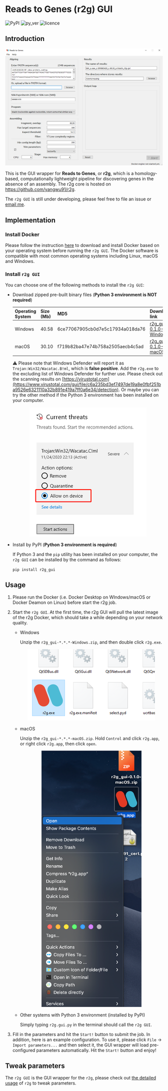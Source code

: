 # Reads to Genes (r2g) GUI 

![PyPI](https://img.shields.io/pypi/v/r2g_gui?logo=pypi&style=plastic) ![py_ver](https://img.shields.io/pypi/pyversions/r2g_gui?logo=python&style=plastic) ![licence](https://img.shields.io/github/license/yangwu91/r2g_gui?logo=open-source-initiative&style=plastic)


## Introduction

<div align=center><img src="https://raw.githubusercontent.com/yangwu91/r2g_gui/main/images/screenshot.png" alt="screenshot"/></div>

This is the GUI wrapper for **Reads to Genes**, or **r2g**, which is a homology-based, computationally lightweight pipeline for discovering genes in the absence of an assembly. The r2g core is hosted on https://github.com/yangwu91/r2g.

The `r2g GUI` is still under developing, please feel free to file an issue or [email me](mailto:wuyang@drwu.ga?subject=R2g%20GUI%20issues).

## Implementation

### Install Docker

Please follow the instruction [here](https://docs.docker.com/get-docker/) to download and install Docker based on your operating system before running the `r2g GUI`. The Docker software is compatible with most common operating systems including Linux, macOS and Windows.

### Install `r2g GUI`

You can choose one of the following methods to install the `r2g GUI`:

* Download zipped pre-built binary files (**Python 3 environment is NOT required**)

  | Operating System | Size (Mb) | MD5                              | Download link                 |
  | ---------------- | --------- | -------------------------------- | ----------------------------- |
  | Windows          | 40.58     | 6ce77067905cb0d7e5c17934a018da76 | [r2g_gui-0.1.0-Windows.zip](https://github.com/yangwu91/r2g_gui/releases/download/v0.1.0/r2g_gui-0.1.0-Windows.zip) |
  | macOS            | 30.10     | f719b82ba47e74b758a2505aecb4c5ad | [r2g_gui-0.1.0-macOS.zip](https://github.com/yangwu91/r2g_gui/releases/download/v0.1.0/r2g_gui-0.1.0-macOS.zip)   |

  ⚠️ Please note that Windows Defender will report it as `Trojan:Win32/Wacatac.B!ml`, which is **false positive**. Add the `r2g.exe` to the excluding list of Windows Defender for further use. Please check out the scanning results on [https://virustotal.com](https://www.virustotal.com/gui/file/c6a235bd3ef7497de19a8e0fbf251ba9526e6321110a32b891e419a7ff0a6e34/detection).  Or maybe you can try the other method if the Python 3 environment has been installed on your computer.

  <div align=center><img src="https://raw.githubusercontent.com/yangwu91/r2g_gui/main/images/windows_defender.png" alt="windows_defender"/></div>

* Install by PyPI (**Python 3 environment is required**)

  If Python 3 and the `pip` utility has been installed on your computer, the `r2g GUI` can be installed by the command as follows:

  `pip install r2g_gui`

## Usage

1. Please run the Docker (i.e. Docker Desktop on WIndows/macOS or Docker Deamon on Linux) before start the r2g job. 

2. Start the `r2g GUI`. At the first time, the r2g GUI will pull the latest image of the r2g Docker, which should take a while depending on your network quality. 

   * Windows

     Unzip the `r2g_gui-*.*.*-Windows.zip`, and then double click `r2g.exe`. 

     <div align=center><img src="https://raw.githubusercontent.com/yangwu91/r2g_gui/main/images/win.png" alt="win"/></div>

   * macOS

     Unzip the `r2g_gui-*.*.*-macOS.zip`. Hold `Control` and click `r2g.app`, or right click `r2g.app`, then click `open`.

     <div align=center><img src="https://raw.githubusercontent.com/yangwu91/r2g_gui/main/images/mac.png" alt="mac"/></div>

   * Other systems with Python 3 environment (installed by PyPI)

     Simply typing `r2g.gui.py` in the terminal should call the `r2g GUI`.

3. Fill in the parameters and hit the `Start!` button to submit the job. In addition, here is an example configuration. To use it, please click `File` -> `Import parameters...` and then select it, the GUI wrapper will load pre-configured parameters automatically. Hit the `Start!` button and enjoy!

## Tweak parameters

The `r2g GUI` is the GUI wrapper for the `r2g`, please check out [the detailed usage](https://github.com/yangwu91/r2g#usage) of `r2g` to tweak parameters.